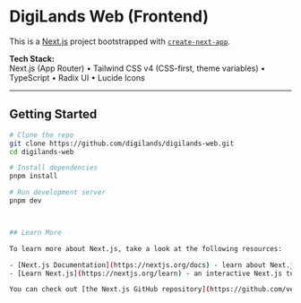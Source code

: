 # DigiLands Web (Frontend)
This is a [Next.js](https://nextjs.org) project bootstrapped with [`create-next-app`](https://nextjs.org/docs/app/api-reference/cli/create-next-app).

**Tech Stack:**  
Next.js (App Router) • Tailwind CSS v4 (CSS-first, theme variables) • TypeScript • Radix UI • Lucide Icons  

---

## Getting Started

```bash
# Clone the repo
git clone https://github.com/digilands/digilands-web.git
cd digilands-web

# Install dependencies
pnpm install

# Run development server
pnpm dev



## Learn More

To learn more about Next.js, take a look at the following resources:

- [Next.js Documentation](https://nextjs.org/docs) - learn about Next.js features and API.
- [Learn Next.js](https://nextjs.org/learn) - an interactive Next.js tutorial.

You can check out [the Next.js GitHub repository](https://github.com/vercel/next.js) - your feedback and contributions are welcome!


